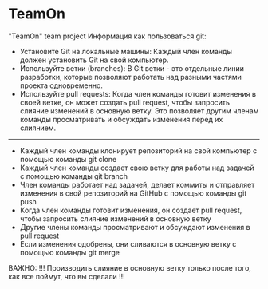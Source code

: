 # TeamOn
"TeamOn" team project
Информация как пользоваться git:

* Установите Git на локальные машины: Каждый член команды должен установить Git на свой компьютер.
* Используйте ветки (branches): В Git ветки - это отдельные линии разработки, которые позволяют работать над разными частями проекта одновременно.
* Используйте pull requests: Когда член команды готовит изменения в своей ветке, он может создать pull request, чтобы запросить слияние изменений в основную ветку. Это позволяет другим членам команды просматривать и обсуждать изменения перед их слиянием.
----------------------------------------------------------------------------------------------------------------------------------------
- Каждый член команды клонирует репозиторий на свой компьютер с помощью команды git clone                                          
- Каждый член команды создает свою ветку для работы над задачей с помощью команды git branch                                       
- Член команды работает над задачей, делает коммиты и отправляет изменения в свой репозиторий на GitHub с помощью команды git push 
- Когда член команды готовит изменения, он создает pull request, чтобы запросить слияние изменений в основную ветку                
- Другие члены команды просматривают и обсуждают изменения в pull request                                                          
- Если изменения одобрены, они сливаются в основную ветку с помощью команды git merge                                              

ВАЖНО:
!!! Производить слияние в основную ветку только после того, как все поймут, что вы сделали !!!
